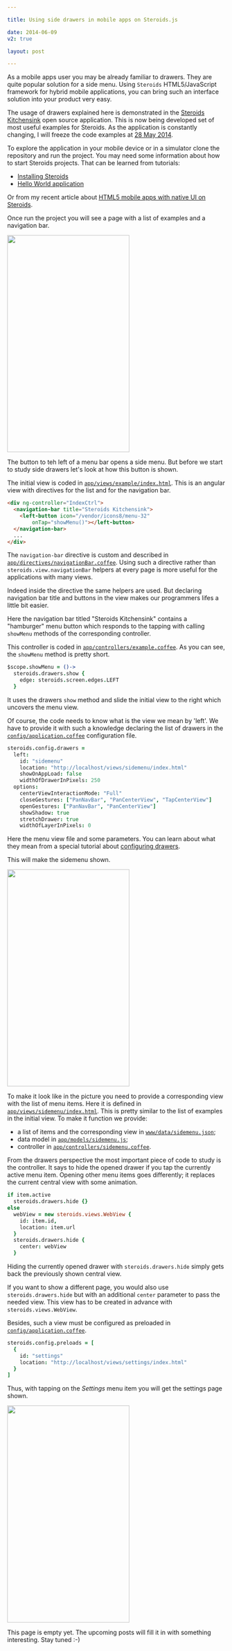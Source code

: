 ```yaml
---

title: Using side drawers in mobile apps on Steroids.js

date: 2014-06-09
v2: true

layout: post

---
```

As a mobile apps user you may be already familiar to drawers.
They are quite popular solution for a side menu. Using `Steroids`
HTML5/JavaScript framework for hybrid mobile applications, you
can bring such an interface solution into your product very easy.
<excerpt/>

The usage of drawers explained here is demonstrated in the [Steroids
Kitchensink](https://github.com/AppGyver/kitchensink) open source application.
This is now being developed set of most useful examples for Steroids.
As the application is constantly changing, I will freeze the code examples
at [28 May 2014](https://github.com/AppGyver/kitchensink/tree/ceacb0ea80799b1d81454e2e966b553b807fbadc).

To explore the application in your mobile device or in a
simulator clone the repository and run the project. You may need some information
about how to start Steroids projects. That can be learned from tutorials:
* [Installing
  Steroids](https://academy.appgyver.com/categories/1-setup-and-getting-started/contents/1-installing-steroids)
* [Hello World application](https://academy.appgyver.com/categories/1-setup-and-getting-started/contents/2-hello-world)

Or from my recent article about [HTML5 mobile apps with native UI on
Steroids](/en/posts/html5-mobile-app-width-native-ui/).

Once run the project you will see a page with a list of examples
and a navigation bar.

<img class="article__image" src="http://img-fotki.yandex.ru/get/9652/14441195.32/0_8477d_3b6d66a5_L.png" width="282" height="500" border="0"/>

The button to teh left of a menu bar opens a side menu. But before we start to
study side drawers let's look at how this button is shown.

The initial view is coded in [`app/views/example/index.html`](https://github.com/AppGyver/kitchensink/blob/ceacb0ea80799b1d81454e2e966b553b807fbadc/app/views/example/index.html).
This is an angular view with directives for the list and for the navigation bar.

```html
<div ng-controller="IndexCtrl">
  <navigation-bar title="Steroids Kitchensink">
    <left-button icon="/vendor/icons8/menu-32"
        onTap="showMenu()"></left-button>
  </navigation-bar>
  ...
</div>
```

The `navigation-bar` directive is custom and described in [`app/directives/navigationBar.coffee`](https://github.com/AppGyver/kitchensink/blob/ceacb0ea80799b1d81454e2e966b553b807fbadc/app/directives/navigationBar.coffee).
Using such a directive rather than `steroids.view.navigationBar` helpers at every page is
more useful for the applications with many views.

Indeed inside the directive the same helpers are used. But declaring navigation bar
title and buttons in the view makes our programmers lifes a little bit
easier.

Here the navigation bar titled "Steroids Kitchensink" contains a "hamburger"
menu button which responds to the tapping with calling `showMenu` methods of
the corresponding controller.

This controller is coded in [`app/controllers/example.coffee`](https://github.com/AppGyver/kitchensink/blob/ceacb0ea80799b1d81454e2e966b553b807fbadc/app/controllers/example.coffee).
As you can see, the `showMenu` method is pretty short.

```coffee
$scope.showMenu = ()->
  steroids.drawers.show {
    edge: steroids.screen.edges.LEFT
  }
```

It uses the drawers `show` method and slide the initial view to
the right which uncovers the menu view.

Of course, the code needs to know what is the view we mean by 'left'.
We have to provide it with such a knowledge declaring the list of drawers
in the [`config/application.coffee`](https://github.com/AppGyver/kitchensink/blob/ceacb0ea80799b1d81454e2e966b553b807fbadc/config/application.coffee#L39)
configuration file.

```coffee
steroids.config.drawers =
  left:
    id: "sidemenu"
    location: "http://localhost/views/sidemenu/index.html"
    showOnAppLoad: false
    widthOfDrawerInPixels: 250
  options:
    centerViewInteractionMode: "Full"
    closeGestures: ["PanNavBar", "PanCenterView", "TapCenterView"]
    openGestures: ["PanNavBar", "PanCenterView"]
    showShadow: true
    stretchDrawer: true
    widthOfLayerInPixels: 0
```

Here the menu view file and some parameters. You can learn about
what they mean from a special tutorial about [configuring drawers](https://academy.appgyver.com/categories/3-user-interface-and-design/contents/98-configuring-drawers-on-app-load).

This will make the sidemenu shown.

<img class="article__image" src="http://img-fotki.yandex.ru/get/9766/14441195.32/0_8477e_dbe7889e_L.png" width="282" height="500" border="0"/>

To make it look like in the picture you need to provide a
corresponding view with the list of menu items. Here it is defined
in [`app/views/sidemenu/index.html`](https://github.com/AppGyver/kitchensink/blob/ceacb0ea80799b1d81454e2e966b553b807fbadc/app/views/sidemenu/index.html).
This is pretty similar to the list of examples in the initial view. To make it function
we provide:
* a list of items and the corresponding view in [`www/data/sidemenu.json`](https://github.com/AppGyver/kitchensink/blob/ceacb0ea80799b1d81454e2e966b553b807fbadc/www/data/sidemenu.json);
* data model in [`app/models/sidemenu.js`](https://github.com/AppGyver/kitchensink/blob/ceacb0ea80799b1d81454e2e966b553b807fbadc/app/models/sidemenu.js);
* controller in [`app/controllers/sidemenu.coffee`](https://github.com/AppGyver/kitchensink/blob/ceacb0ea80799b1d81454e2e966b553b807fbadc/app/controllers/sidemenu.coffee).

From the drawers perspective the most important piece of code
to study is the controller. It says to hide the opened drawer if you
tap the currently active menu item. Opening other menu items goes
differently; it replaces the current central view with some animation.

```coffee
if item.active
  steroids.drawers.hide {}
else
  webView = new steroids.views.WebView {
    id: item.id,
    location: item.url
  }
  steroids.drawers.hide {
    center: webView
  }
```

Hiding the currently opened drawer with `steroids.drawers.hide` simply
gets back the previously shown central view.

If you want to show a different page, you would also use `steroids.drawers.hide` but
with an additional `center` parameter to pass the needed view. This view has to be
created in advance with `steroids.views.WebView`.

Besides, such a view must be configured as preloaded in [`config/application.coffee`](https://github.com/AppGyver/kitchensink/blob/ceacb0ea80799b1d81454e2e966b553b807fbadc/config/application.coffee#L31).

```coffee
steroids.config.preloads = [
  {
    id: "settings"
    location: "http://localhost/views/settings/index.html"
  }
]
```

Thus, with tapping on the *Settings* menu item you will get the settings
page shown.

<img class="article__image" src="http://img-fotki.yandex.ru/get/9667/14441195.32/0_8477f_2aafe347_L.png" width="282" height="500" border="0"/>

This page is empty yet. The upcoming posts will fill it in with something
interesting. Stay tuned :-)
